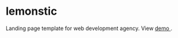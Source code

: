 # lemonstic
Landing page template for web development agency. View <a href="https://lemonstic.netlify.app/" target="_blank"> demo </a>.

